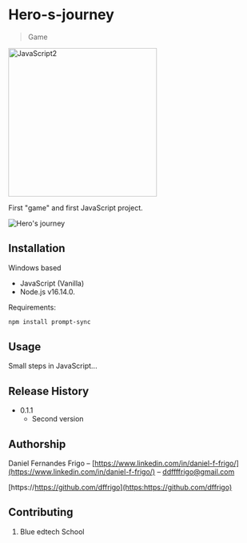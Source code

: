 # Hero-s-journey
> Game

<img width="297" alt="JavaScript2" src="https://user-images.githubusercontent.com/102762000/168402369-133e598e-6dff-4dbd-bf18-35007efe9603.png">

First "game" and first JavaScript project.

![Hero's journey](https://user-images.githubusercontent.com/102762000/168407801-171b5f6e-358c-4a0d-b6f1-c7e2124267b8.png)

## Installation

Windows based
- JavaScript (Vanilla)
- Node.js v16.14.0.

Requirements:
```sh
npm install prompt-sync
```

## Usage

Small steps in JavaScript...

## Release History

* 0.1.1
    * Second version

## Authorship

Daniel Fernandes Frigo – [https://www.linkedin.com/in/daniel-f-frigo/](https://www.linkedin.com/in/daniel-f-frigo/) – ddffffrigo@gmail.com

[https://https://github.com/dffrigo](https:https://github.com/dffrigo)

## Contributing

1. Blue edtech School


<!-- Markdown link & img dfn's -->

